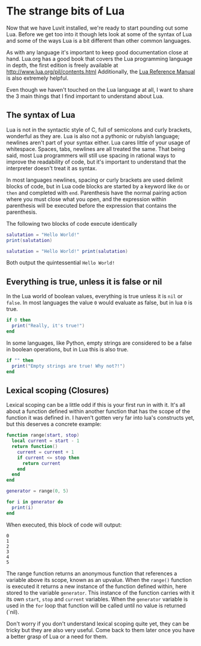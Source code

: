 # The strange bits of Lua

Now that we have Luvit installed, we're ready to start pounding out some Lua.
Before we get too into it though lets look at some of the syntax of Lua and
some of the ways Lua is a bit different than other common languages.

As with any language it's important to keep good documentation close at hand.
Lua.org has a good book that covers the Lua programming language in depth,
the first edition is freely available at http://www.lua.org/pil/contents.html
Additionally, the [Lua Reference Manual](http://www.lua.org/manual/5.2/) is
also extremely helpful.

Even though we haven't touched on the Lua language at all, I want to share the
3 main things that I find important to understand about Lua.

## The syntax of Lua

Lua is not in the syntactic style of C, full of semicolons and curly brackets,
wonderful as they are. Lua is also not a pythonic or rubyish language; newlines
aren't part of your syntax either. Lua cares little of your usage of
whitespace. Spaces, tabs, newlines are all treated the same. That being said,
most Lua programmers will still use spacing in rational ways to improve the
readability of code, but it's important to understand that the interpreter
doesn't treat it as syntax.

In most languages newlines, spacing or curly brackets are used delimit blocks
of code, but in Lua code blocks are started by a keyword like `do` or `then`
and completed with `end`. Parenthesis have the normal pairing action where you
must close what you open, and the expression within parenthesis will be
executed before the expression that contains the parenthesis.


The following two blocks of code execute identically
```lua
salutation = "Hello World!"
print(salutation)
```
```lua
salutation = "Hello World!" print(salutation)
```
Both output the quintessential ```Hello World!```

## Everything is true, unless it is false or nil

In the Lua world of boolean values, everything is true unless it is `nil` or
`false`. In most languages the value `0` would evaluate as false, but in lua
`0` is true.

```lua
if 0 then
  print("Really, it's true!")
end
```

In some languages, like Python, empty strings are considered to be a false in
boolean operations, but in Lua this is also true.

```lua
if "" then
  print("Empty strings are true! Why not?!")
end
```

## Lexical scoping (Closures)

Lexical scoping can be a little odd if this is your first run in with it. It's
all about a function defined within another function that has the scope of the
function it was defined in. I haven't gotten very far into lua's constructs
yet, but this deserves a concrete example:

```lua
function range(start, stop)
  local current = start - 1
  return function()
    current = current + 1
    if current <= stop then
      return current
    end
  end
end

generator = range(0, 5)

for i in generator do
  print(i)
end
```

When executed, this block of code will output:
```
0
1
2
3
4
5
```

The range function returns an anonymous function that references a variable
above its scope, known as an upvalue. When the `range()` function is executed
it returns a new instance of the function defined within, here stored to the
variable `generator`. This instance of the function carries with it its own
`start`, `stop` and `current` variables. When the `generator` variable is used
in the `for` loop that function will be called until no value is returned
(`nil).

Don't worry if you don't understand lexical scoping quite yet, they can be
tricky but they are also very useful. Come back to them later once you have a
better grasp of Lua or a need for them.
